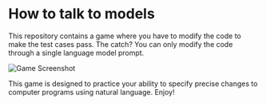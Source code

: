 # How to talk to models

This repository contains a game where you have to modify the code to make the test cases pass. The catch? You can only modify the code through a single language model prompt. 

![Game Screenshot](./screenshot.png)

This game is designed to practice your ability to specify precise changes to computer programs using natural language. Enjoy!
